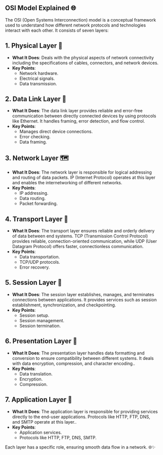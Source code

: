 ## OSI Model Explained 🌐

The OSI (Open Systems Interconnection) model is a conceptual framework used to understand how different network protocols and technologies interact with each other. It consists of seven layers:

## 1. Physical Layer 🚦
- **What It Does**: Deals with the physical aspects of network connectivity including the specifications of cables, connectors, and network devices.
- **Key Points**: 
  - Network hardware.
  - Electrical signals.
  - Data transmission.


## 2. Data Link Layer 🌉
- **What It Does**: The data link layer provides reliable and error-free communication between directly connected devices by using protocols like Ethernet. It handles framing, error detection, and flow control.
- **Key Points**: 
  - Manages direct device connections.
  - Error checking.
  - Data framing.



## 3. Network Layer 🗺️
- **What It Does**: The network layer is responsible for logical addressing and routing of data packets. IP (Internet Protocol) operates at this layer and enables the internetworking of different networks.
- **Key Points**: 
  - IP addressing.
  - Data routing.
  - Packet forwarding.



## 4. Transport Layer 🚚
- **What It Does**: The transport layer ensures reliable and orderly delivery of data between end systems. TCP (Transmission Control Protocol) provides reliable, connection-oriented communication, while UDP (User Datagram Protocol) offers faster, connectionless communication.
- **Key Points**: 
  - Data transportation.
  - TCP/UDP protocols.
  - Error recovery.
  

## 5. Session Layer 🤝
- **What It Does**: The session layer establishes, manages, and terminates connections between applications. It provides services such as session establishment, synchronization, and checkpointing.
- **Key Points**: 
  - Session setup.
  - Session management.
  - Session termination.

## 6. Presentation Layer 🎨
- **What It Does**: The presentation layer handles data formatting and conversion to ensure compatibility between different systems. It deals with data encryption, compression, and character encoding..
- **Key Points**: 
  - Data translation.
  - Encryption.
  - Compression.

## 7. Application Layer 📱
- **What It Does**: The application layer is responsible for providing services directly to the end-user applications. Protocols like HTTP, FTP, DNS, and SMTP operate at this layer..
- **Key Points**: 
  - Application services.
  - Protocols like HTTP, FTP, DNS, SMTP.

Each layer has a specific role, ensuring smooth data flow in a network. 🌐✨

